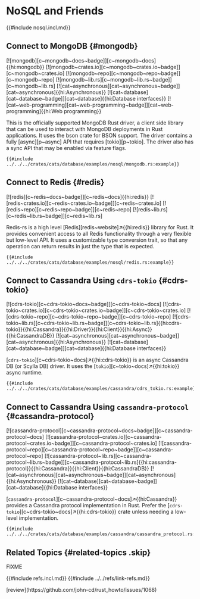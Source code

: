# NoSQL and Friends

{{#include nosql.incl.md}}

## Connect to MongoDB {#mongodb}

[![mongodb][c~mongodb~docs~badge]][c~mongodb~docs]{{hi:mongodb}}
[![mongodb~crates.io][c~mongodb~crates.io~badge]][c~mongodb~crates.io]
[![mongodb~repo][c~mongodb~repo~badge]][c~mongodb~repo]
[![mongodb~lib.rs][c~mongodb~lib.rs~badge]][c~mongodb~lib.rs]
[![cat~asynchronous][cat~asynchronous~badge]][cat~asynchronous]{{hi:Asynchronous}}
[![cat~database][cat~database~badge]][cat~database]{{hi:Database interfaces}}
[![cat~web-programming][cat~web-programming~badge]][cat~web-programming]{{hi:Web programming}}

This is the officially supported MongoDB Rust driver, a client side library that can be used to interact with MongoDB deployments in Rust applications. It uses the bson crate for BSON support. The driver contains a fully [async][p~async] API that requires [tokio][p~tokio]. The driver also has a sync API that may be enabled via feature flags.

```rust,editable,noplayground
{{#include ../../../crates/cats/database/examples/nosql/mongodb.rs:example}}
```

## Connect to Redis {#redis}

[![redis][c~redis~docs~badge]][c~redis~docs]{{hi:redis}}
[![redis~crates.io][c~redis~crates.io~badge]][c~redis~crates.io]
[![redis~repo][c~redis~repo~badge]][c~redis~repo]
[![redis~lib.rs][c~redis~lib.rs~badge]][c~redis~lib.rs]

Redis-rs is a high level [Redis][redis~website]↗{{hi:redis}} library for Rust. It provides convenient access to all Redis functionality through a very flexible but low-level API. It uses a customizable type conversion trait, so that any operation can return results in just the type that is expected.

```rust,editable,noplayground
{{#include ../../../crates/cats/database/examples/nosql/redis.rs:example}}
```

## Connect to Cassandra Using `cdrs-tokio` {#cdrs-tokio}

[![cdrs-tokio][c~cdrs-tokio~docs~badge]][c~cdrs-tokio~docs] [![cdrs-tokio~crates.io][c~cdrs-tokio~crates.io~badge]][c~cdrs-tokio~crates.io] [![cdrs-tokio~repo][c~cdrs-tokio~repo~badge]][c~cdrs-tokio~repo] [![cdrs-tokio~lib.rs][c~cdrs-tokio~lib.rs~badge]][c~cdrs-tokio~lib.rs]{{hi:cdrs-tokio}}{{hi:Cassandra}}{{hi:Driver}}{{hi:Client}}{{hi:Async}}{{hi:CassandraDB}} [![cat~asynchronous][cat~asynchronous~badge]][cat~asynchronous]{{hi:Asynchronous}} [![cat~database][cat~database~badge]][cat~database]{{hi:Database interfaces}}

[`cdrs-tokio`][c~cdrs-tokio~docs]↗{{hi:cdrs-tokio}} is an async Cassandra DB (or Scylla DB) driver. It uses the [`tokio`][c~tokio~docs]↗{{hi:tokio}} async runtime.

```rust,editable,noplayground
{{#include ../../../crates/cats/database/examples/cassandra/cdrs_tokio.rs:example}}
```

## Connect to Cassandra Using `cassandra-protocol` {#cassandra-protocol}

[![cassandra-protocol][c~cassandra-protocol~docs~badge]][c~cassandra-protocol~docs] [![cassandra-protocol~crates.io][c~cassandra-protocol~crates.io~badge]][c~cassandra-protocol~crates.io] [![cassandra-protocol~repo][c~cassandra-protocol~repo~badge]][c~cassandra-protocol~repo] [![cassandra-protocol~lib.rs][c~cassandra-protocol~lib.rs~badge]][c~cassandra-protocol~lib.rs]{{hi:cassandra-protocol}}{{hi:Cassandra}}{{hi:Client}}{{hi:CassandraDB}} [![cat~asynchronous][cat~asynchronous~badge]][cat~asynchronous]{{hi:Asynchronous}} [![cat~database][cat~database~badge]][cat~database]{{hi:Database interfaces}}

[`cassandra-protocol`][c~cassandra-protocol~docs]↗{{hi:Cassandra}} provides a Cassandra protocol implementation in Rust. Prefer the [`cdrs-tokio`][c~cdrs-tokio~docs]↗{{hi:cdrs-tokio}} crate unless needing a low-level implementation.

```rust,editable,noplayground
{{#include ../../../crates/cats/database/examples/cassandra/cassandra_protocol.rs:example}}
```

## Related Topics {#related-topics .skip}

FIXME

{{#include refs.incl.md}}
{{#include ../../refs/link-refs.md}}

<div class="hidden">
[review](https://github.com/john-cd/rust_howto/issues/1068)
</div>
